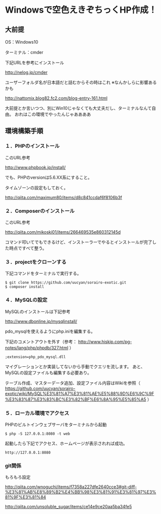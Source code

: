 # Windowsで空色えきぞちっくHP作成！

## 大前提

OS：Windows10

ターミナル：cmder

下記URLを参考にインストール

http://nelog.jp/cmder

ユーザーフォルダ名が日本語だと詰むからその時はこれ
※なんかしらに影響あるかも

http://nattomix.blog82.fc2.com/blog-entry-161.html

大前提とか言いつつ、別にWin10じゃなくても大丈夫だし、ターミナルなんて自由。
おれはこの環境でやったんじゃああああ

## 環境構築手順

### １．PHPのインストール

このURL参考

http://www.phpbook.jp/install/

でも、PHPのversionは5.6.XX系にすること。

タイムゾーンの設定もしておく。

http://qiita.com/maximum80/items/d8c841ccdaf6f8106b3f

### ２．Composerのインストール

このURL参考

http://qiita.com/mikoski01/items/266469535e860312145d

コマンド叩いてでもできるけど、インストーラーでやるとインストールが完了した時点ですべて整う。

### ３．projectをクローンする

下記コマンドをターミナルで実行する。

```
$ git clone https://github.com/uucyan/sorairo-exotic.git
$ composer install
```

### ４．MySQLの設定

MySQLのインストールは下記参考

http://www.dbonline.jp/mysqlinstall/

pdo_mysqlを使えるようにphp.iniを編集する。

下記のコメントアウトを外す（参考： http://www.hiskip.com/pg-notes/lang/php/phpdb/327.html ）

```
;extension=php_pdo_mysql.dll
```

マイグレーションとか実装してないから手動でクエリを流します。
あと、MySQLの設定ファイルも編集する必要あり。

テーブル作成、マスターデータ追加、設定ファイル内容はWikiを参照（ https://github.com/uucyan/sorairo-exotic/wiki/MySQL%E3%81%A7%E3%81%AE%E5%88%9D%E6%9C%9F%E3%83%87%E3%83%BC%E3%82%BF%E6%8A%95%E5%85%A5 ）

### ５．ローカル環境でアクセス
PHPのビルトインウェブサーバをターミナルから起動

```
$ php -S 127.0.0.1:8080 -t web
```

起動したら下記でアクセス、ホームページが表示されれば成功。

```
http://127.0.0.1:8080
```

### git関係

もろもろ設定

http://qiita.com/wnoguchi/items/f7358a227dfe2640cce3#git-diff-%E3%81%AB%E8%89%B2%E4%BB%98%E3%81%91%E3%81%97%E3%81%9F%E3%81%84

http://qiita.com/unsoluble_sugar/items/ce14e9ce20aa5ba34fe5
